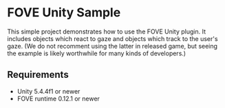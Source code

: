 # FOVE Unity Sample
This simple project demonstrates how to use the FOVE Unity plugin. It includes objects which react to gaze and objects which track to the user's gaze. (We do not recomment using the latter in released game, but seeing the example is likely worthwhile for many kinds of developers.)

## Requirements
* Unity 5.4.4f1 or newer
* FOVE runtime 0.12.1 or newer